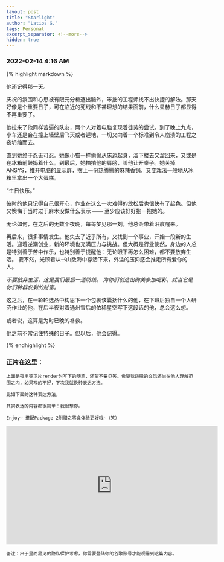```yaml
---
layout: post
title: "Starlight"
author: "Latios G."
tags: Personal
excerpt_separator: <!--more-->
hidden: true
---
```


<style>
  code {
    white-space : pre-wrap !important;
    word-break: break-word;
  }
</style>

### 2022-02-14 4:16 AM

{% highlight markdown %}

他还记得那一天。

庆祝的氛围和心思被有限元分析逐出脑外，笨拙的工程师找不出快捷的解法。那天好像是个重要日子，可在临近的死线和不甚理想的结果面前，什么显赫日子都显得不再重要了。

他拉来了他同样苦逼的队友，两个人对着电脑复现着徒劳的尝试。到了晚上九点，小车还是会在撞上墙壁后飞天或者遁地，一切又向着一个标准到令人崩溃的工程之夜坍缩而去。

直到她终于忍无可忍。她像小猫一样偷偷从床边起身，溜下楼去又溜回来，又或是在冰箱前鼓捣着什么。到最后，她拍拍他的肩膀，叫他让开桌子。她关掉ANSYS，推开电脑的显示屏，摆上一份热腾腾的麻辣香锅，又变戏法一般地从冰箱里拿出一个大蛋糕。

“生日快乐。”

彼时的他只记得自己很开心，作业在这么一次难得的放松后也很快有了起色。但他又懊悔于当时过于麻木没做什么表示 —— 至少应该好好抱一抱她的。

无论如何，在之后的无数个夜晚，每每梦见那一刻，他总会带着泪痕醒来。

再后来，很多事情发生。他失去了近乎所有，又找到一个事业，开始一段新的生活。迎着逆潮创业，新的环境也充满压力与挑战。但大概是行业使然，身边的人总是特别善于苦中作乐，也特别善于提醒他：无论眼下再怎么困难，都不要放弃生活。 要不然，光顾着从书山数海中存活下来，外溢的压抑感会推走所有爱你的人。

*不要放弃生活，这是我们最后一道防线。*
*为你们创造出的美多加喝彩，就当它是你们种群仅剩的财富。*

这之后，在一轮轮选品中构思下一个包裹该囊括什么的他，在下班后独自一个人研究作业的他，在后半夜对着通州雪后的依稀星空写下这段话的他，总会这么想。

或者说，这算是为时已晚的补救。

他之前不常记住特殊的日子。但以后，他会记得。

{% endhighlight %}

### 正片在这里：

`上面是夜里等正片render时写下的随笔，还望不要见笑。希望我跳脱的文风还尚在他人理解范围之内，如果写的不好，下次我就换种表达方法。`

`比如下面的这种表达方法。`

`其实表达的内容都很简单：我很想你。`

`Enjoy~ 搭配Package 2附赠之零食体验更好哦~（笑）`

<iframe width="560" height="315" src="https://www.youtube.com/embed/ARyuZyvxogQ" title="YouTube video player" frameborder="0" allow="accelerometer; autoplay; clipboard-write; encrypted-media; gyroscope; picture-in-picture" allowfullscreen></iframe>

`备注：出于显而易见的隐私保护考虑，你需要登陆你的谷歌账号才能观看到这篇内容。`


